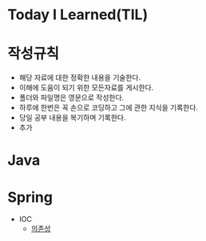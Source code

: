# Today I Learned(TIL)

# 작성규칙
- 해당 자료에 대한 정확한 내용을 기술한다.
- 이해에 도움이 되기 위한 모든자료를 게시한다.
- 폴더와 파일명은 영문으로 작성한다.
- 하루에 한번은 꼭 손으로 코딩하고 그에 관한 지식을 기록한다.
- 당일 공부 내용을 복기하며 기록한다.
- 추가
# Java
# Spring

- IOC 
  - [의존성](https://github.com/yongbin77/TIL/blob/main/Spring/%EC%8A%A4%ED%94%84%EB%A7%81%EC%9D%B4%EB%9E%80%3F)
